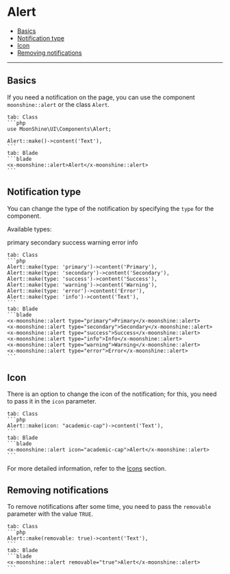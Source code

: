 # Alert

- [Basics](#basics)
- [Notification type](#type)
- [Icon](#icon)
- [Removing notifications](#removable)

---
<a name="basics"></a>
## Basics

If you need a notification on the page, you can use the component `moonshine::alert` or the class `Alert`.

~~~tabs
tab: Class
```php
use MoonShine\UI\Components\Alert;

Alert::make()->content('Text'),
```
tab: Blade
```blade
<x-moonshine::alert>Alert</x-moonshine::alert>
```
~~~

<a name="type"></a>
## Notification type

You can change the type of the notification by specifying the `type` for the component.

Available types:

primary secondary success warning error info

~~~tabs
tab: Class
```php
Alert::make(type: 'primary')->content('Primary'),
Alert::make(type: 'secondary')->content('Secondary'),
Alert::make(type: 'success')->content('Success'),
Alert::make(type: 'warning')->content('Warning'),
Alert::make(type: 'error')->content('Error'),
Alert::make(type: 'info')->content('Text'),
```
tab: Blade
```blade
<x-moonshine::alert type="primary">Primary</x-moonshine::alert>
<x-moonshine::alert type="secondary">Secondary</x-moonshine::alert>
<x-moonshine::alert type="success">Success</x-moonshine::alert>
<x-moonshine::alert type="info">Info</x-moonshine::alert>
<x-moonshine::alert type="warning">Warning</x-moonshine::alert>
<x-moonshine::alert type="error">Error</x-moonshine::alert>
```
~~~

<a name="icon"></a>
## Icon

There is an option to change the icon of the notification; for this, you need to pass it in the `icon` parameter.

~~~tabs
tab: Class
```php
Alert::make(icon: "academic-cap")->content('Text'),
```
tab: Blade
```blade
<x-moonshine::alert icon="academic-cap">Alert</x-moonshine::alert>
```
~~~

For more detailed information, refer to the [Icons](/docs/{{version}}/appearance/icons) section.

<a name="removable"></a>
## Removing notifications

To remove notifications after some time, you need to pass the `removable` parameter with the value `TRUE`.

~~~tabs
tab: Class
```php
Alert::make(removable: true)->content('Text'),
```
tab: Blade
```blade
<x-moonshine::alert removable="true">Alert</x-moonshine::alert>
```
~~~
